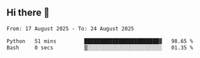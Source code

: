 ## Hi there 👋

<!--
**Bojupi/Bojupi** is a ✨ _special_ ✨ repository because its `README.md` (this file) appears on your GitHub profile.

Here are some ideas to get you started:

- 🔭 I’m currently working on ...
- 🌱 I’m currently learning ...
- 👯 I’m looking to collaborate on ...
- 🤔 I’m looking for help with ...
- 💬 Ask me about ...
- 📫 How to reach me: ...
- 😄 Pronouns: ...
- ⚡ Fun fact: ...
-->

<!--START_SECTION:waka-->

```txt
From: 17 August 2025 - To: 24 August 2025

Python   51 mins         ████████████████████████▓   98.65 %
Bash     0 secs          ▒░░░░░░░░░░░░░░░░░░░░░░░░   01.35 %
```

<!--END_SECTION:waka-->
